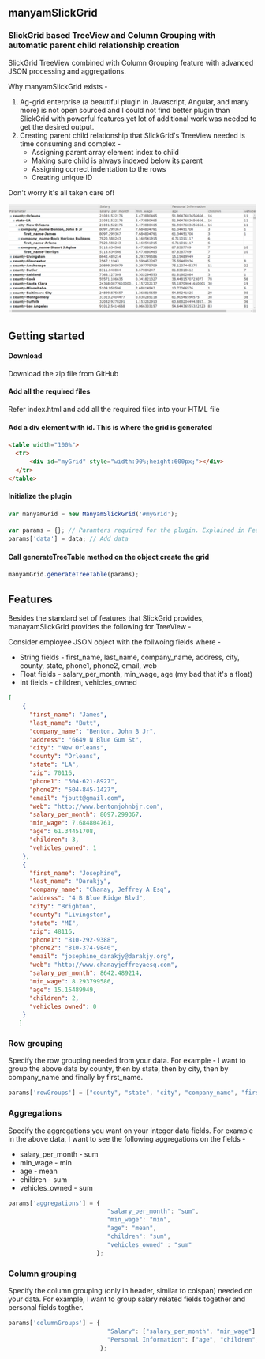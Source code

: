 manyamSlickGrid
--------------
### SlickGrid based TreeView and Column Grouping with automatic parent child relationship creation
SlickGrid TreeView combined with Column Grouping feature with advanced JSON processing and aggregations.

Why manyamSlickGrid exists - 
1. Ag-grid enterprise (a beautiful plugin in Javascript, Angular, and many more) is not open sourced and I could not find better plugin than SlickGrid with powerful features yet lot of additional work was needed to get the desired output.
2. Creating parent child relationship that SlickGrid's TreeView needed is time consuming and complex - 
    * Assigning parent array element index to child
    * Making sure child is always indexed below its parent
    * Assigning correct indentation to the rows
    * Creating unique ID

Don't worry it's all taken care of!

![alt text](screenshots/screenshot-01.PNG "Sample data view")

Getting started
--------------

#### Download
Download the zip file from GitHub

#### Add all the required files
Refer index.html and add all the required files into your HTML file

#### Add a div element with id. This is where the grid is generated
```html
<table width="100%">
  <tr>
      <div id="myGrid" style="width:90%;height:600px;"></div>
  </tr>
</table>
```
#### Initialize the plugin
```javascript
var manyamGrid = new ManyamSlickGrid('#myGrid');

var params = {}; // Paramters required for the plugin. Explained in Features section.
params['data'] = data; // Add data
```

#### Call generateTreeTable method on the object create the grid
```javascript
manyamGrid.generateTreeTable(params);
```
Features
--------------

Besides the standard set of features that SlickGrid provides, manayamSlickGrid provides the following for TreeView - 

Consider employee JSON object with the follwoing fields where - 
* String fields - first_name, last_name, company_name, address, city, county, state, phone1, phone2, email, web
* Float fields - salary_per_month, min_wage, age (my bad that it's a float)
* Int fields - children, vehicles_owned
```json
[
    {
      "first_name": "James",
      "last_name": "Butt",
      "company_name": "Benton, John B Jr",
      "address": "6649 N Blue Gum St",
      "city": "New Orleans",
      "county": "Orleans",
      "state": "LA",
      "zip": 70116,
      "phone1": "504-621-8927",
      "phone2": "504-845-1427",
      "email": "jbutt@gmail.com",
      "web": "http://www.bentonjohnbjr.com",
      "salary_per_month": 8097.299367,
      "min_wage": 7.684804761,
      "age": 61.34451708,
      "children": 3,
      "vehicles_owned": 1
    },
    {
      "first_name": "Josephine",
      "last_name": "Darakjy",
      "company_name": "Chanay, Jeffrey A Esq",
      "address": "4 B Blue Ridge Blvd",
      "city": "Brighton",
      "county": "Livingston",
      "state": "MI",
      "zip": 48116,
      "phone1": "810-292-9388",
      "phone2": "810-374-9840",
      "email": "josephine_darakjy@darakjy.org",
      "web": "http://www.chanayjeffreyaesq.com",
      "salary_per_month": 8642.489214,
      "min_wage": 8.293799586,
      "age": 15.15489949,
      "children": 2,
      "vehicles_owned": 0
    }
   ]
```
### Row grouping

Specify the row grouping needed from your data.
For example - I want to group the above data by county, then by state, then by city, then by company_name and finally by first_name.
```javascript
params['rowGroups'] = ["county", "state", "city", "company_name", "first_name"];
```

### Aggregations

Specify the aggregations you want on your integer data fields. For example in the above data, I want to see the following aggregations on the fields - 
* salary_per_month - sum
* min_wage - min
* age - mean
* children - sum
* vehicles_owned - sum

```javascript
params['aggregations'] = {
                            "salary_per_month": "sum",
                            "min_wage": "min",
                            "age": "mean",
                            "children": "sum",
                            "vehicles_owned" : "sum"
                         };
```

### Column grouping

Specify the column grouping (only in header, similar to colspan) needed on your data. For example, I want to group salary related fields together and personal fields togther.

```javascript
params['columnGroups'] = {
                            "Salary": ["salary_per_month", "min_wage"],
                            "Personal Information": ["age", "children", "vehicles_owned"]
                          };
```
